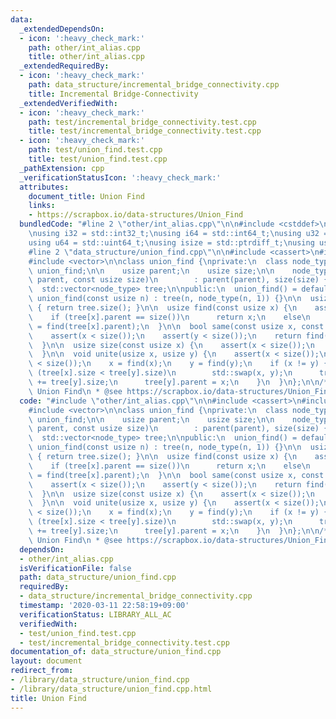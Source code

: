 ```yaml
---
data:
  _extendedDependsOn:
  - icon: ':heavy_check_mark:'
    path: other/int_alias.cpp
    title: other/int_alias.cpp
  _extendedRequiredBy:
  - icon: ':heavy_check_mark:'
    path: data_structure/incremental_bridge_connectivity.cpp
    title: Incremental Bridge-Connectivity
  _extendedVerifiedWith:
  - icon: ':heavy_check_mark:'
    path: test/incremental_bridge_connectivity.test.cpp
    title: test/incremental_bridge_connectivity.test.cpp
  - icon: ':heavy_check_mark:'
    path: test/union_find.test.cpp
    title: test/union_find.test.cpp
  _pathExtension: cpp
  _verificationStatusIcon: ':heavy_check_mark:'
  attributes:
    document_title: Union Find
    links:
    - https://scrapbox.io/data-structures/Union_Find
  bundledCode: "#line 2 \"other/int_alias.cpp\"\n\n#include <cstddef>\n#include <cstdint>\n\
    \nusing i32 = std::int32_t;\nusing i64 = std::int64_t;\nusing u32 = std::uint32_t;\n\
    using u64 = std::uint64_t;\nusing isize = std::ptrdiff_t;\nusing usize = std::size_t;\n\
    #line 2 \"data_structure/union_find.cpp\"\n\n#include <cassert>\n#include <utility>\n\
    #include <vector>\n\nclass union_find {\nprivate:\n  class node_type {\n    friend\
    \ union_find;\n\n    usize parent;\n    usize size;\n\n    node_type(const usize\
    \ parent, const usize size)\n        : parent(parent), size(size) {}\n  };\n\n\
    \  std::vector<node_type> tree;\n\npublic:\n  union_find() = default;\n\n  explicit\
    \ union_find(const usize n) : tree(n, node_type(n, 1)) {}\n\n  usize size() const\
    \ { return tree.size(); }\n\n  usize find(const usize x) {\n    assert(x < size());\n\
    \    if (tree[x].parent == size())\n      return x;\n    else\n      return tree[x].parent\
    \ = find(tree[x].parent);\n  }\n\n  bool same(const usize x, const usize y) {\n\
    \    assert(x < size());\n    assert(y < size());\n    return find(x) == find(y);\n\
    \  }\n\n  usize size(const usize x) {\n    assert(x < size());\n    return tree[find(x)].size;\n\
    \  }\n\n  void unite(usize x, usize y) {\n    assert(x < size());\n    assert(y\
    \ < size());\n    x = find(x);\n    y = find(y);\n    if (x != y) {\n      if\
    \ (tree[x].size < tree[y].size)\n        std::swap(x, y);\n      tree[x].size\
    \ += tree[y].size;\n      tree[y].parent = x;\n    }\n  }\n};\n\n/**\n * @brief\
    \ Union Find\n * @see https://scrapbox.io/data-structures/Union_Find\n */\n"
  code: "#include \"other/int_alias.cpp\"\n\n#include <cassert>\n#include <utility>\n\
    #include <vector>\n\nclass union_find {\nprivate:\n  class node_type {\n    friend\
    \ union_find;\n\n    usize parent;\n    usize size;\n\n    node_type(const usize\
    \ parent, const usize size)\n        : parent(parent), size(size) {}\n  };\n\n\
    \  std::vector<node_type> tree;\n\npublic:\n  union_find() = default;\n\n  explicit\
    \ union_find(const usize n) : tree(n, node_type(n, 1)) {}\n\n  usize size() const\
    \ { return tree.size(); }\n\n  usize find(const usize x) {\n    assert(x < size());\n\
    \    if (tree[x].parent == size())\n      return x;\n    else\n      return tree[x].parent\
    \ = find(tree[x].parent);\n  }\n\n  bool same(const usize x, const usize y) {\n\
    \    assert(x < size());\n    assert(y < size());\n    return find(x) == find(y);\n\
    \  }\n\n  usize size(const usize x) {\n    assert(x < size());\n    return tree[find(x)].size;\n\
    \  }\n\n  void unite(usize x, usize y) {\n    assert(x < size());\n    assert(y\
    \ < size());\n    x = find(x);\n    y = find(y);\n    if (x != y) {\n      if\
    \ (tree[x].size < tree[y].size)\n        std::swap(x, y);\n      tree[x].size\
    \ += tree[y].size;\n      tree[y].parent = x;\n    }\n  }\n};\n\n/**\n * @brief\
    \ Union Find\n * @see https://scrapbox.io/data-structures/Union_Find\n */\n"
  dependsOn:
  - other/int_alias.cpp
  isVerificationFile: false
  path: data_structure/union_find.cpp
  requiredBy:
  - data_structure/incremental_bridge_connectivity.cpp
  timestamp: '2020-03-11 22:58:19+09:00'
  verificationStatus: LIBRARY_ALL_AC
  verifiedWith:
  - test/union_find.test.cpp
  - test/incremental_bridge_connectivity.test.cpp
documentation_of: data_structure/union_find.cpp
layout: document
redirect_from:
- /library/data_structure/union_find.cpp
- /library/data_structure/union_find.cpp.html
title: Union Find
---
```

